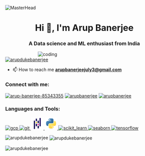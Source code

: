 ![MasterHead](https://github.com/ArupDukeBanerjee/Reimagined-Engine/blob/master/banner%20(2).png?raw=true)
<h1 align="center">Hi 👋, I'm Arup Banerjee</h1>
<h3 align="center">A Data science and ML enthusiast from India</h3>
<img align="right" alt="coding" width=400 src="https://camo.githubusercontent.com/c1dcb74cc1c1835b1d716f5051499a2814c683c806b15f04b0eba492863703e9/68747470733a2f2f63646e2e6472696262626c652e636f6d2f75736572732f3733303730332f73637265656e73686f74732f363538313234332f6176656e746f2e676966">

<p align="left"> <a href="https://github.com/ryo-ma/github-profile-trophy"><img src="https://github-profile-trophy.vercel.app/?username=arupdukebanerjee" alt="arupdukebanerjee" /></a> </p>

- 📫 How to reach me **arupbanerjeejuly3@gmail.com**

<h3 align="left">Connect with me:</h3>
<p align="left">
<a href="https://linkedin.com/in/arup-banerjee-85343355" target="blank"><img align="center" src="https://raw.githubusercontent.com/rahuldkjain/github-profile-readme-generator/master/src/images/icons/Social/linked-in-alt.svg" alt="arup-banerjee-85343355" height="30" width="40" /></a>
<a href="https://kaggle.com/arupbanerjee" target="blank"><img align="center" src="https://raw.githubusercontent.com/rahuldkjain/github-profile-readme-generator/master/src/images/icons/Social/kaggle.svg" alt="arupbanerjee" height="30" width="40" /></a>
<a href="https://www.hackerrank.com/arupbanerjee" target="blank"><img align="center" src="https://raw.githubusercontent.com/rahuldkjain/github-profile-readme-generator/master/src/images/icons/Social/hackerrank.svg" alt="arupbanerjee" height="30" width="40" /></a>
</p>

<h3 align="left">Languages and Tools:</h3>
<p align="left"> <a href="https://cloud.google.com" target="_blank" rel="noreferrer"> <img src="https://www.vectorlogo.zone/logos/google_cloud/google_cloud-icon.svg" alt="gcp" width="40" height="40"/> </a> <a href="https://git-scm.com/" target="_blank" rel="noreferrer"> <img src="https://www.vectorlogo.zone/logos/git-scm/git-scm-icon.svg" alt="git" width="40" height="40"/> </a> <a href="https://pandas.pydata.org/" target="_blank" rel="noreferrer"> <img src="https://raw.githubusercontent.com/devicons/devicon/2ae2a900d2f041da66e950e4d48052658d850630/icons/pandas/pandas-original.svg" alt="pandas" width="40" height="40"/> </a> <a href="https://www.python.org" target="_blank" rel="noreferrer"> <img src="https://raw.githubusercontent.com/devicons/devicon/master/icons/python/python-original.svg" alt="python" width="40" height="40"/> </a> <a href="https://scikit-learn.org/" target="_blank" rel="noreferrer"> <img src="https://upload.wikimedia.org/wikipedia/commons/0/05/Scikit_learn_logo_small.svg" alt="scikit_learn" width="40" height="40"/> </a> <a href="https://seaborn.pydata.org/" target="_blank" rel="noreferrer"> <img src="https://seaborn.pydata.org/_images/logo-mark-lightbg.svg" alt="seaborn" width="40" height="40"/> </a> <a href="https://www.tensorflow.org" target="_blank" rel="noreferrer"> <img src="https://www.vectorlogo.zone/logos/tensorflow/tensorflow-icon.svg" alt="tensorflow" width="40" height="40"/> </a> </p>

<p><img align="left" src="https://github-readme-stats.vercel.app/api/top-langs?username=arupdukebanerjee&show_icons=true&locale=en&layout=compact" alt="arupdukebanerjee" /></p>

<p>&nbsp;<img align="center" src="https://github-readme-stats.vercel.app/api?username=arupdukebanerjee&show_icons=true&locale=en" alt="arupdukebanerjee" /></p>

<p><img align="center" src="https://github-readme-streak-stats.herokuapp.com/?user=arupdukebanerjee&" alt="arupdukebanerjee" /></p>
